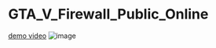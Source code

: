 # GTA_V_Firewall_Public_Online


[demo video](https://www.youtube.com/watch?v=2cYRkIuA5cU)
![image](https://github.com/user-attachments/assets/439fde6b-34fe-4036-987a-fa1caa7a4c92)
